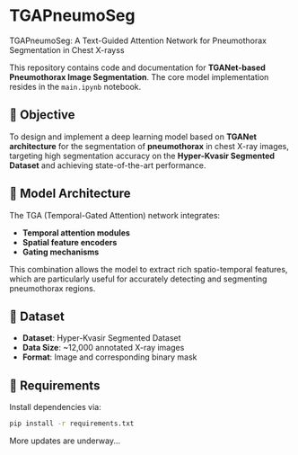 # TGAPneumoSeg
TGAPneumoSeg: A Text-Guided Attention Network for Pneumothorax Segmentation in Chest X-rayss


This repository contains code and documentation for **TGANet-based Pneumothorax Image Segmentation**. The core model implementation resides in the `main.ipynb` notebook.



## 📌 Objective

To design and implement a deep learning model based on **TGANet architecture** for the segmentation of **pneumothorax** in chest X-ray images, targeting high segmentation accuracy on the **Hyper-Kvasir Segmented Dataset** and achieving state-of-the-art performance.

## 🧠 Model Architecture

The TGA (Temporal-Gated Attention) network integrates:
- **Temporal attention modules**
- **Spatial feature encoders**
- **Gating mechanisms**

This combination allows the model to extract rich spatio-temporal features, which are particularly useful for accurately detecting and segmenting pneumothorax regions.

## 🧪 Dataset

- **Dataset**: Hyper-Kvasir Segmented Dataset
- **Data Size**: ~12,000 annotated X-ray images
- **Format**: Image and corresponding binary mask

## 🧾 Requirements

Install dependencies via:

```bash
pip install -r requirements.txt

```


More updates are underway...

